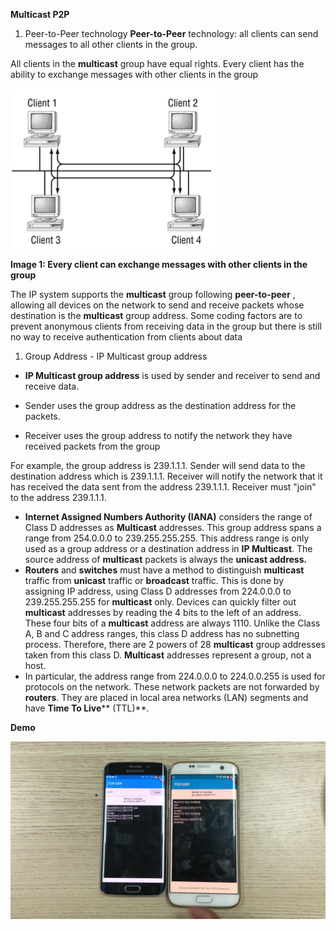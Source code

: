 **Multicast P2P**

1. Peer-to-Peer technology
**Peer-to-Peer** technology: all clients can send messages to all other clients in the group.

All clients in the **multicast** group have equal rights. Every client has the ability to exchange messages with other clients in the group

![](https://github.com/VNAPNIC/UDP-TCP-Flutter/blob/master/resouce/1.png)

**Image 1: Every client can exchange messages with other clients in the group**

The IP system supports the **multicast** group following **peer-to-peer** , allowing all devices on the network to send and receive packets whose destination is the **multicast** group address. Some coding factors are to prevent anonymous clients from receiving data in the group but there is still no way to receive authentication from clients about data

1. Group Address - IP Multicast group address

- **IP Multicast group address** is used by sender and receiver to send and receive data.

+ Sender uses the group address as the destination address for the packets.

+ Receiver uses the group address to notify the network they have received packets from the group

For example, the group address is 239.1.1.1. Sender will send data to the destination address which is 239.1.1.1. Receiver will notify the network that it has received the data sent from the address 239.1.1.1. Receiver must &quot;join&quot; to the address 239.1.1.1.

- **Internet Assigned Numbers Authority (IANA)** considers the range of Class D addresses as **Multicast** addresses. This group address spans a range from 254.0.0.0 to 239.255.255.255. This address range is only used as a group address or a destination address in **IP Multicast**. The source address of **multicast** packets is always the **unicast address.**
 - **Routers** and **switches** must have a method to distinguish **multicast** traffic from **unicast** traffic or **broadcast** traffic. This is done by assigning IP address, using Class D addresses from 224.0.0.0 to 239.255.255.255 for **multicast** only. Devices can quickly filter out **multicast** addresses by reading the 4 bits to the left of an address. These four bits of a **multicast** address are always 1110. Unlike the Class A, B and C address ranges, this class D address has no subnetting process. Therefore, there are 2 powers of 28 **multicast** group addresses taken from this class D. **Multicast** addresses represent a group, not a host.
 - In particular, the address range from 224.0.0.0 to 224.0.0.255 is used for protocols on the network. These network packets are not forwarded by **routers**. They are placed in local area networks (LAN) segments and have **Time To Live**** (TTL)**.
 
**Demo**

[![Watch the video](https://github.com/VNAPNIC/UDP-TCP-Flutter/blob/master/resouce/Skype_Video_Moment.jpg)](https://youtu.be/Zfyp4kcoUUs)

